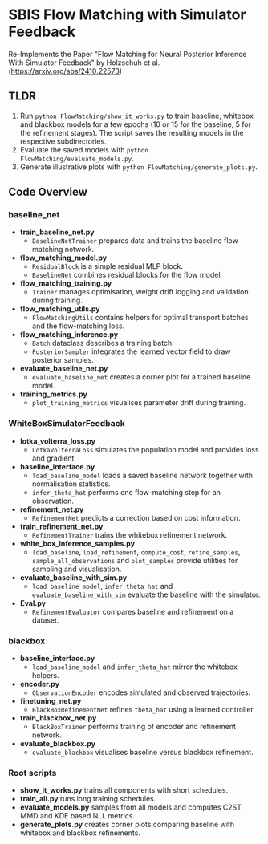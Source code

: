 # SBIS Flow Matching with Simulator Feedback

Re-Implements the Paper "Flow Matching for Neural Posterior Inference With Simulator Feedback" by Holzschuh et al. (https://arxiv.org/abs/2410.22573)

## TLDR
1. Run `python FlowMatching/show_it_works.py` to train baseline, whitebox and blackbox models for a few epochs (10 or 15 for the baseline, 5 for the refinement stages). The script saves the resulting models in the respective subdirectories.
2. Evaluate the saved models with `python FlowMatching/evaluate_models.py`.
3. Generate illustrative plots with `python FlowMatching/generate_plots.py`.

## Code Overview

### baseline_net
- **train_baseline_net.py**
  - `BaselineNetTrainer` prepares data and trains the baseline flow matching network.
- **flow_matching_model.py**
  - `ResidualBlock` is a simple residual MLP block.
  - `BaselineNet` combines residual blocks for the flow model.
- **flow_matching_training.py**
  - `Trainer` manages optimisation, weight drift logging and validation during training.
- **flow_matching_utils.py**
  - `FlowMatchingUtils` contains helpers for optimal transport batches and the flow-matching loss.
- **flow_matching_inference.py**
  - `Batch` dataclass describes a training batch.
  - `PosteriorSampler` integrates the learned vector field to draw posterior samples.
- **evaluate_baseline_net.py**
  - `evaluate_baseline_net` creates a corner plot for a trained baseline model.
- **training_metrics.py**
  - `plot_training_metrics` visualises parameter drift during training.

### WhiteBoxSimulatorFeedback
- **lotka_volterra_loss.py**
  - `LotkaVolterraLoss` simulates the population model and provides loss and gradient.
- **baseline_interface.py**
  - `load_baseline_model` loads a saved baseline network together with normalisation statistics.
  - `infer_theta_hat` performs one flow-matching step for an observation.
- **refinement_net.py**
  - `RefinementNet` predicts a correction based on cost information.
- **train_refinement_net.py**
  - `RefinementTrainer` trains the whitebox refinement network.
- **white_box_inference_samples.py**
  - `load_baseline`, `load_refinement`, `compute_cost`, `refine_samples`, `sample_all_observations` and `plot_samples` provide utilities for sampling and visualisation.
- **evaluate_baseline_with_sim.py**
  - `load_baseline_model`, `infer_theta_hat` and `evaluate_baseline_with_sim` evaluate the baseline with the simulator.
- **Eval.py**
  - `RefinementEvaluator` compares baseline and refinement on a dataset.

### blackbox
- **baseline_interface.py**
  - `load_baseline_model` and `infer_theta_hat` mirror the whitebox helpers.
- **encoder.py**
  - `ObservationEncoder` encodes simulated and observed trajectories.
- **finetuning_net.py**
  - `BlackBoxRefinementNet` refines `theta_hat` using a learned controller.
- **train_blackbox_net.py**
  - `BlackBoxTrainer` performs training of encoder and refinement network.
- **evaluate_blackbox.py**
  - `evaluate_blackbox` visualises baseline versus blackbox refinement.


### Root scripts
- **show_it_works.py** trains all components with short schedules.
- **train_all.py** runs long training schedules.
- **evaluate_models.py** samples from all models and computes C2ST, MMD and KDE based NLL metrics.
- **generate_plots.py** creates corner plots comparing baseline with whitebox and blackbox refinements.

